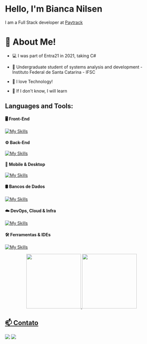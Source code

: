 

# Hello, I'm Bianca Nilsen

I am a Full Stack developer at [Paytrack](https://paytrack.com.br/)

#  📌  About Me!


*  💻  I was part of Entra21 in 2021, taking C#

*  💚  Undergraduate student of systems analysis and development - Instituto Federal de Santa Catarina - IFSC

*  💬  I love Technology!

*  🚀  If I don't know, I will learn

## **Languages and Tools:**  
#### 🖥️ Front-End
[![My Skills](https://skillicons.dev/icons?i=js,ts,react,angular,html,css,bootstrap)](https://skillicons.dev)

#### ⚙️ Back-End
[![My Skills](https://skillicons.dev/icons?i=cs,dotnet,java,spring,hibernate,nodejs,nestjs,express,jest,kafka)](https://skillicons.dev)

#### 📱 Mobile & Desktop
[![My Skills](https://skillicons.dev/icons?i=flutter,dart,androidstudio,electron)](https://skillicons.dev)

#### 🛢️ Bancos de Dados
[![My Skills](https://skillicons.dev/icons?i=mysql,postgres,mongodb,sequelize)](https://skillicons.dev)

#### ☁️ DevOps, Cloud & Infra
[![My Skills](https://skillicons.dev/icons?i=docker,linux,jenkins,grafana,azure,heroku,vercel,git,github,bitbucket)](https://skillicons.dev)

#### 🛠️ Ferramentas & IDEs
[![My Skills](https://skillicons.dev/icons?i=idea,visualstudio,vscode,postman,figma)](https://skillicons.dev)

<div align="center">
  <a href="https://https://github.com/biancanilsen">
  <img height="180em" src="https://github-readme-stats.vercel.app/api?username=biancanilsen&show_icons=true&theme=nightowl&include_all_commits=true&count_private=true"/>
  <img height="180em" src="https://github-readme-stats.vercel.app/api/top-langs/?username=biancanilsen&layout=compact&langs_count=7&theme=nightowl"/>
</div>

## 📫 Contato  
<a href = "mailto:nilsenn.bianca@gmail.com"><img src="https://img.shields.io/badge/-Gmail-%23333?style=for-the-badge&logo=gmail&logoColor=white" target="_blank"></a>
<a href="https://www.linkedin.com/in/bianca-nilsen" target="_blank"><img src="https://img.shields.io/badge/-LinkedIn-%230077B5?style=for-the-badge&logo=linkedin&logoColor=white" target="_blank"></a> 
